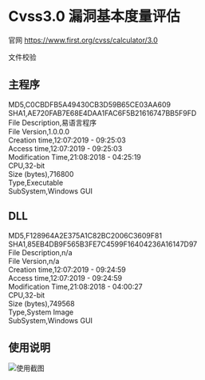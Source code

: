 # Cvss3.0 漏洞基本度量评估

官网 https://www.first.org/cvss/calculator/3.0

文件校验

## 主程序  
MD5,C0CBDFB5A49430CB3D59B65CE03AA609  
SHA1,AE720FAB7E68E4DAA1FAC6F5B21616747BB5F9FD  
File Description,易语言程序  
File Version,1.0.0.0  
Creation time,12:07:2019 - 09:25:03  
Access time,12:07:2019 - 09:25:03  
Modification Time,21:08:2018 - 04:25:19  
CPU,32-bit  
Size (bytes),716800  
Type,Executable  
SubSystem,Windows GUI  


## DLL  
MD5,F128964A2E375A1C82BC2006C3609F81  
SHA1,85EB4DB9F565B3FE7C4599F16404236A16147D97  
File Description,n/a  
File Version,n/a  
Creation time,12:07:2019 - 09:24:59  
Access time,12:07:2019 - 09:24:59  
Modification Time,21:08:2018 - 04:00:27  
CPU,32-bit  
Size (bytes),749568  
Type,System Image  
SubSystem,Windows GUI  

## 使用说明

![使用截图](https://github.com/greekn/Tao-loophole-demo/blob/master/cvss3.0/1.png)


